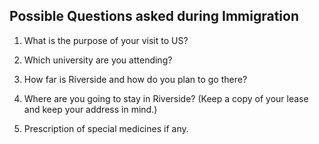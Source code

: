 ## Possible Questions asked during Immigration

1. What is the purpose of your visit to US?

2. Which university are you attending?

3. How far is Riverside and how do you plan to go there?

4. Where are you going to stay in Riverside? (Keep a copy of your lease and keep your address in mind.)

5. Prescription of special medicines if any. 
